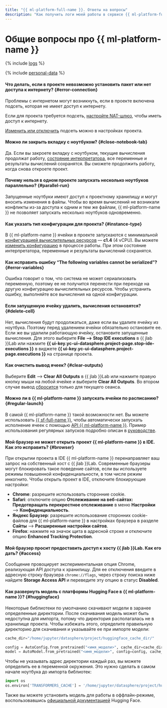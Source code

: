 ```yaml
---
title: "{{ ml-platform-full-name }}. Ответы на вопросы"
description: "Как получить логи моей работы в сервисе {{ ml-platform-full-name }}? Ответы на этот и другие вопросы в данной статье."
---
```


# Общие вопросы про {{ ml-platform-name }}

{% include [logs](../../_qa/logs.md) %}

{% include [personal-data](../../_qa/personal-data.md) %}

#### Что делать, если в проекте невозможно установить пакет или нет доступа к интернету? {#error-connection}

Проблемы с интернетом могут возникнуть, если в проекте включена подсеть, которая не имеет доступ к интернету. 

Если для проекта требуется подсеть, [настройте NAT-шлюз](../../vpc/operations/create-nat-gateway.md), чтобы иметь доступ к интернету.

[Изменить или отключить](../operations/projects/update.md) подсеть можно в настройках проекта.

#### Можно ли закрыть вкладку с ноутбуком? {#close-notebook-tab}

Да. Если вы закроете вкладку с ноутбуком, текущие вычисления продолжат работу, [состояние интерпретатора](../concepts/save-state.md), все переменные и результаты вычислений сохранятся. Вы сможете продолжить работу, когда снова откроете проект.

#### Почему нельзя в одном проекте запускать несколько ноутбуков параллельно? {#parallel-run}

Запущенные ноутбуки имеют доступ к проектному хранилищу и могут вносить изменения в файлы. Чтобы во время вычислений не возникали конфликты из-за доступа к одним и тем же файлам, {{ ml-platform-name }} не позволяет запускать несколько ноутбуков одновременно.

#### Как указать тип конфигурации для проекта? {#instance-type}

В {{ ml-platform-name }} ячейки в проекте запускаются с минимальной [конфигурацией вычислительных ресурсов](../concepts/configurations.md) — **c1.4** (4 vCPU). Вы можете [изменить конфигурацию](../operations/projects/control-compute-resources.md#config) в процессе работы. При этом состояние интерпретатора, переменные и результаты вычислений сохранятся.

#### Как исправить ошибку <q>The following variables cannot be serialized</q>? {#error-variables}

Ошибка говорит о том, что система не может сериализовать переменную, поэтому ее не получится перенести при переходе на другую конфигурацию вычислительных ресурсов. Чтобы устранить ошибку, выполняйте все вычисления на одной конфигурации.

#### Если запущенную ячейку удалить, вычисления остановятся? {#delete-cell}

Нет, вычисления будут продолжаться, даже если вы удалите ячейку из ноутбука. Поэтому перед удалением ячейки обязательно остановите ее. Если же вы удалили работающую ячейку, остановите запущенные вычисления. Для этого выберите **File ⟶ Stop IDE executions** в {{ jlab }}Lab или нажмите **{{ ui-key.yc-ui-datasphere.project-page.stop-ide-executions }}** в виджете **{{ ui-key.yc-ui-datasphere.project-page.executions }}** на странице проекта.

#### Как очистить вывод ячеек? {#clear-outputs}

Выберите **Edit** ⟶ **Clear All Outputs** в {{ jlab }}Lab или нажмите правую кнопку мыши на любой ячейке и выберите **Clear All Outputs**. Во втором случае вывод [сбросится](../operations/projects/clear-outputs.md) только для текущего сеанса.

#### Можно ли в {{ ml-platform-name }} запускать ячейки по расписанию? {#regular-launch}

В самой {{ ml-platform-name }} такой возможности нет. Вы можете использовать [{{ sf-full-name }}](../../functions/concepts/trigger/timer.md), чтобы автоматически запускать исполнение ячеек с помощью [API {{ ml-platform-name }}](../api-ref/overview.md). Пример использования регулярных запусков подробно описан в [руководстве](../tutorials/regular-launch.md).

#### Мой браузер не может открыть проект {{ ml-platform-name }} в IDE. Как это исправить? {#browser}

При открытии проекта в IDE {{ ml-platform-name }} перенаправляет ваш запрос на собственный хост с {{ jlab }}Lab. Современные браузеры могут блокировать такое поведение сайтов, если вы используете режимы повышенной конфиденциальности, в том числе режим инкогнито. Чтобы открыть проект в IDE, отключите блокирующие настройки:

* **Chrome**: разрешите использовать сторонние cookie.
* **Safari**: отключите опцию **Отслеживание на веб-сайтах: Предотвращать перекрестное отслеживание** в меню **Настройки** ⟶ **Конфиденциальность**.
* **Яндекс Браузер**: разрешите использование сторонних cookie-файлов для {{ ml-platform-name }} в настройках браузера в разделе **Сайты** ⟶ **Расширенные настройки сайтов**.
* **Firefox**: нажмите на значок щита в адресной строке и отключите опцию **Enhanced Tracking Protection**.

#### Мой браузер просит предоставить доступ к хосту {{ jlab }}Lab. Как его дать? {#access}

Сообщение провоцирует экспериментальная опция Chrome, реализующая API доступа к хранилищу. Для ее отключения введите в адресную строку браузера `chrome://flags`, через строку поиска ниже найдите **Storage Access API** и переведите эту опцию в статус **Disabled**.

#### Как развернуть модель с платформы Hugging Face в {{ ml-platform-name }}? {#huggingface}

Некоторые библиотеки по умолчанию скачивают модели в заранее определенные директории. После скачивания модель может быть недоступна для импорта, потому что директория располагалась не в хранилище проекта. Чтобы избежать этого, определите правильную директорию для скачивания и указывайте ее при импорте модели:

```python
cache_dir="/home/jupyter/datasphere/project/huggingface_cache_dir/"

config = AutoConfig.from_pretrained("<имя_модели>", cache_dir=cache_dir)
model = AutoModel.from_pretrained("<имя_модели>", config=config, cache_dir=cache_dir)
```

Чтобы не указывать адрес директории каждый раз, вы можете определить ее в переменной окружения. Это нужно сделать в самом начале ноутбука до импорта библиотек:

```python
import os
os.environ['TRANSFORMERS_CACHE'] = '/home/jupyter/datasphere/project/huggingface_cache_dir/'
```

Также вы можете установить модель для работы в оффлайн-режиме, воспользовавшись [официальной документацией](https://huggingface.co/docs/transformers/installation#fetch-models-and-tokenizers-to-use-offline) Hugging Face.